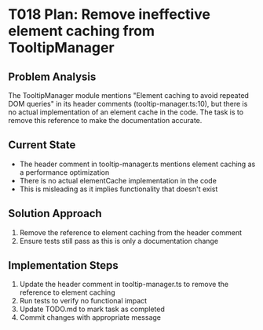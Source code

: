 # T018 Plan: Remove ineffective element caching from TooltipManager

## Problem Analysis
The TooltipManager module mentions "Element caching to avoid repeated DOM queries" in its header comments (tooltip-manager.ts:10), but there is no actual implementation of an element cache in the code. The task is to remove this reference to make the documentation accurate.

## Current State
- The header comment in tooltip-manager.ts mentions element caching as a performance optimization
- There is no actual elementCache implementation in the code
- This is misleading as it implies functionality that doesn't exist

## Solution Approach
1. Remove the reference to element caching from the header comment
2. Ensure tests still pass as this is only a documentation change

## Implementation Steps
1. Update the header comment in tooltip-manager.ts to remove the reference to element caching
2. Run tests to verify no functional impact
3. Update TODO.md to mark task as completed
4. Commit changes with appropriate message